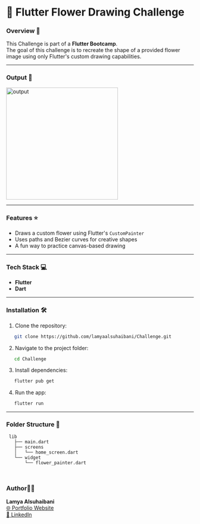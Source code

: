 # 🌸 Flutter Flower Drawing Challenge

### Overview 👀

This Challenge is part of a **Flutter Bootcamp**.  
The goal of this challenge is to recreate the shape of a provided flower image using only Flutter's custom drawing capabilities.

---

### Output 📱
<img src="https://github.com/user-attachments/assets/23c12adc-538b-485e-b3e1-e2ac4db6129c" alt="output" width="300" >

---

### Features ⭐️

- Draws a custom flower using Flutter's `CustomPainter`
- Uses paths and Bezier curves for creative shapes
- A fun way to practice canvas-based drawing

---

### Tech Stack 💻

- **Flutter**
- **Dart**

---

### Installation 🛠️

1. Clone the repository:

```bash
   git clone https://github.com/lamyaalsuhaibani/Challenge.git
```

2. Navigate to the project folder:

```bash
   cd Challenge
```

3. Install dependencies:

```bash
   flutter pub get
```

4. Run the app:

```bash
   flutter run
```

---

### Folder Structure 🔨

```
 lib
   ├── main.dart
   ├── screens
   │   └── home_screen.dart
   └── widget
       └── flower_painter.dart
  
  
```

### Author👩‍💻

**Lamya Alsuhaibani**  
[🌐 Portfolio Website](https://picayune-mouth-ade.notion.site/Lamya-Alsuhaibani-310c29eda5ba40638fa895968d3f630d "My Portfolio Website")  
[💼 LinkedIn](https://www.linkedin.com/in/lamya-a-alsuhaibani/ "My LinkedIn")

